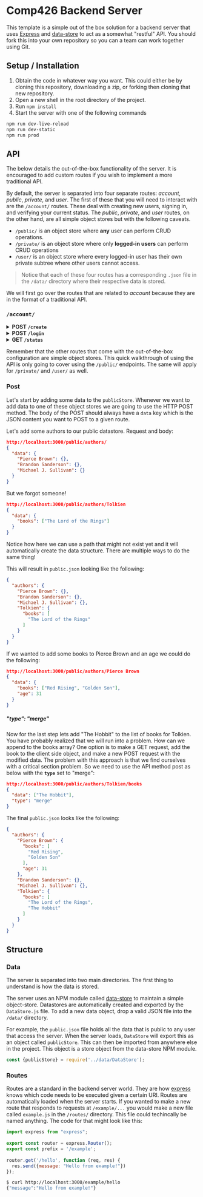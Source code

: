 # Comp426 Backend Server

This template is a simple out of the box solution for a backend server that uses [Express](https://www.npmjs.com/package/express) and [data-store](https://www.npmjs.com/package/data-store) to act as a somewhat "restful" API. You should fork this into your own repository so you can a team can work together using Git. 

## Setup / Installation

1. Obtain the code in whatever way you want. This could either be by cloning this repository, downloading a zip, or forking then cloning that new repository.
2. Open a new shell in the root directory of the project.
3. Run `npm install`
4. Start the server with one of the following commands

```bash
npm run dev-live-reload
npm run dev-static
npm run prod
```

## API
The below details the out-of-the-box functionality of the server. It is encouraged to add custom routes if you wish to implement a more traditional API.

By default, the server is separated into four separate routes: *account*, *public*, *private*, and *user*. The first of these that you will need to interact with are the `/account/` routes. These deal with creating new users, signing in, and verifying your current status.  The *public*, *private*, and *user* routes, on the other hand, are all simple object stores but with the following caveats.
  - `/public/` is an object store where **any** user can perform CRUD operations.
  - `/private/` is an object store where only **logged-in users** can perform CRUD operations
  - `/user/` is an object store where every logged-in user has their own private subtree where other users cannot access.

> Notice that each of these four routes has a corresponding `.json` file in the `/data/` directory where their respective data is stored.

We will first go over the routes that are related to *account* because they are in the format of a traditional API.

### `/account/`

<details>
	<summary><strong>POST <code>/create</code></strong></summary>
<p>

- Body requires: `name`, `pass`
- Body optional: `data` which can be anything.

## example:
```
http://localhost:3000/account/create
```
Body contents:
```json
{
  "name": "chris",
  "pass": "pass123",
  "data": {
    "role": 2,
    "description": "Lazy..."
  }
}
```
Response:
```json
{
    "data": {
        "data": {
            "role": 2,
            "description": "Lazy..."
        }
    },
    "status": "Successfully made account"
}
```
</p>
</details>


<details>
	
  <summary><strong>POST <code>/login</code></strong></summary>
  
<p>

- Body requires: `name`, `pass`

## example:
```
http://localhost:3000/account/login
```
Body contents:
```json
{
	"name": "chris",
	"pass": "pass123"
}
```
Response:
```json
{
    "jwt": "eyJhbGciOiJIUzI1NiIsInR5cCI6IkpXVCJ9.eyJuYW1lIjoiY2hyaXMiLCJkYXRhIjp7InJvbGUiOjIsImRlc2NyaXB0aW9uIjoiTGF6eS4uLiJ9LCJpYXQiOjE1Njk5MDE4OTcsImV4cCI6MTU3MjQ5Mzg5N30.DRZZQw2Hfex7Z7E_SAcgtUfRk1C-wVmauyMXqG3SrB0",
    "data": {
        "role": 2,
        "description": "Lazy..."
    },
    "name": "chris"
}
```
</p>
</details>

<details>
	<summary><strong>GET <code>/status</code></strong></summary>
<p>

- Authorization header is required with a value of the JWT token that was generated for you on a successful login. The server is expecting a [bearer token](https://oauth.net/2/bearer-tokens/) with the JWT.

## example:
```
http://localhost:3000/account/status
```
Authorization header:
```json
Bearer eyJhbGciOiJIUzI1NiIsInR5cCI6IkpXVCJ9.eyJuYW1lIjoiY2hyaXMiLCJkYXRhIjp7InJvbGUiOjIsImRlc2NyaXB0aW9uIjoiTGF6eS4uLiJ9LCJpYXQiOjE1Njk5MDE4OTcsImV4cCI6MTU3MjQ5Mzg5N30.DRZZQw2Hfex7Z7E_SAcgtUfRk1C-wVmauyMXqG3SrB0
```
Response:
```json
{
    "user": {
        "name": "chris",
        "data": {
            "role": 2,
            "description": "Lazy..."
        }
    }
}
```
</p>
</details>

Remember that the other routes that come with the out-of-the-box configuration are simple object stores. This quick walkthrough of using the API is only going to cover using the `/public/` endpoints. The same will apply for `/private/` and `/user/` as well. 

### Post
Let's start by adding some data to the `publicStore`. Whenever we want to add data to one of these object stores we are going to use the HTTP POST method. The body of the POST should always have a `data` key which is the JSON content you want to POST to a given route. 

Let's add some authors to our public datastore.
Request and body:
```json
http://localhost:3000/public/authors/
{
  "data": {
    "Pierce Brown": {},
    "Brandon Sanderson": {},
    "Michael J. Sullivan": {}
  }
}
```
But we forgot someone!

```json
http://localhost:3000/public/authors/Tolkien
{
  "data": {
    "books": ["The Lord of the Rings"]
  }
}
```
Notice how here we can use a path that might not exist yet and it will automatically create the data structure. There are multiple ways to do the same thing!



This will result in `public.json` looking like the following:
```json
{
  "authors": {
    "Pierce Brown": {},
    "Brandon Sanderson": {},
    "Michael J. Sullivan": {},
    "Tolkien": {
      "books": [
        "The Lord of the Rings"
      ]
    }
  }
}
```
If we wanted to add some books to Pierce Brown and an age we could do the following:
```json
http://localhost:3000/public/authors/Pierce Brown
{
  "data": {
    "books": ["Red Rising", "Golden Son"],
    "age": 31
  }
}
```
##### "type": "merge"
Now for the last step lets add "The Hobbit" to the list of books for Tolkien. You have probably realized that we will run into a problem. How can we append to the books array? One option is to make a GET request, add the book to the client side object, and make a new POST request with the modified data. The problem with this approach is that we find ourselves with a critical section problem. So we need to use the API method post as below with the **`type`** set to "merge":
```json
http://localhost:3000/public/authors/Tolkien/books
{
  "data": ["The Hobbit"],
  "type": "merge"
}
```
The final `public.json` looks like the following:
```json
{
  "authors": {
    "Pierce Brown": {
      "books": [
        "Red Rising",
        "Golden Son"
      ],
      "age": 31
    },
    "Brandon Sanderson": {},
    "Michael J. Sullivan": {},
    "Tolkien": {
      "books": [
        "The Lord of the Rings",
        "The Hobbit"
      ]
    }
  }
}
```


## Structure

### Data

The server is separated into two main directories. The first thing to understand is how the data is stored.

The server uses an NPM module called [data-store](https://www.npmjs.com/package/data-store) to maintain a simple object-store. Datastores are automatically created and exported by the `DataStore.js` file. To add a new data object, drop a valid JSON file into the `/data/` directory.

For example, the `public.json` file holds all the data that is public to any user that access the server. When the server loads, `DataStore` will export this as an object called `publicStore`. This can then be imported from anywhere else in the project. This object is a store object from the data-store NPM module. 

```javascript
const {publicStore} = require('../data/DataStore');
```

### Routes
Routes are a standard in the backend server world. They are how [express](https://www.npmjs.com/package/express) knows which code needs to be executed given a certain URI. Routes are automatically loaded when the server starts. If you wanted to make a new route that responds to requests at `/example/...` you would make a new file called `example.js` in the `/routes/` directory. This file could techincally be named anything. The code for that might look like this:


```javascript
import express from "express";  
  
export const router = express.Router();  
export const prefix = '/example';  
  
router.get('/hello', function (req, res) {  
  res.send({message: "Hello from example!"})  
});
```
```bash
$ curl http://localhost:3000/example/hello
{"message":"Hello from example!"}
```
